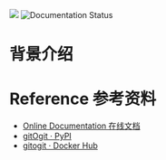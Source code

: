![](https://img.shields.io/pypi/v/gitOgit.svg) ![Documentation Status](https://readthedocs.org/projects/gitOgit/badge/?version=latest)

# 背景介绍



# Reference 参考资料

- [Online Documentation 在线文档](https://gitOgit.readthedocs.io)
- [gitOgit · PyPI](https://pypi.org/project/gitOgit/) 
- [gitogit · Docker Hub](https://hub.docker.com/r/renweibo/gitogit)